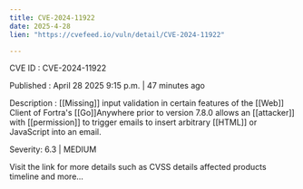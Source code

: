 ```yaml
---
title: CVE-2024-11922
date: 2025-4-28
lien: "https://cvefeed.io/vuln/detail/CVE-2024-11922"

---
```


CVE ID : CVE-2024-11922

Published :  April 28
2025
9:15 p.m. | 47 minutes ago

Description : [[Missing]] input validation in certain features of the [[Web]] Client of Fortra's [[Go]]Anywhere prior to version 7.8.0 allows an [[attacker]] with [[permission]] to trigger emails to insert arbitrary [[HTML]] or JavaScript into an email.

Severity: 6.3 | MEDIUM

Visit the link for more details
such as CVSS details
affected products
timeline
and more...
